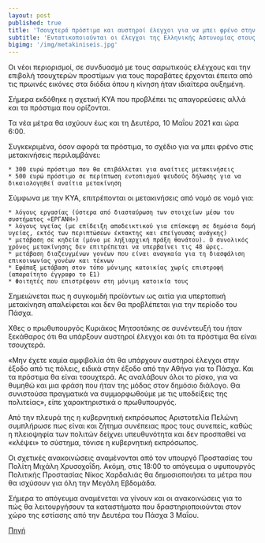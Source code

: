 ```yaml
---
layout: post
published: true
title: 'Τσουχτερά πρόστιμα και αυστηροί έλεγχοι για να μπει φρένο στην πασχαλινή έξοδο '
subtitle: 'Εντατικοποιούνται οι έλεγχοι της Ελληνικής Αστυνομίας στους επίδοξους εκδρομείς του Πάσχα με την κυβέρνηση να αποφασίζει αλλαγές, που θα ισχύουν από σήμερα, προκειμένου να ελεγχθούν οι διαπεριφερειακές μετακινήσεις.'
bigimg: '/img/metakiniseis.jpg'	
---
```


Οι νέοι περιορισμοί, σε συνδυασμό με τους σαρωτικούς ελέγχους και την επιβολή τσουχτερών προστίμων για τους παραβάτες έρχονται έπειτα από τις πρωινές εικόνες στα διόδια όπου η κίνηση ήταν ιδιαίτερα αυξημένη.

Σήμερα εκδόθηκε η σχετική ΚΥΑ που προβλέπει τις απαγορεύσεις αλλά και τα πρόστιμα που ορίζονται. 

Τα νέα μέτρα θα ισχύουν έως και τη Δευτέρα, 10 Μαΐου 2021 και ώρα 6:00.

Συγκεκριμένα, όσον αφορά τα πρόστιμα, το σχέδιο για να μπει φρένο στις μετακινήσεις περιλαμβάνει:

    * 300 ευρώ πρόστιμο που θα επιβάλλεται για αναίτιες μετακινήσεις
    * 500 ευρώ πρόστιμο σε περίπτωση εντοπισμού ψευδούς δήλωσης για να δικαιολογηθεί αναίτια μετακίνηση

Σύμφωνα με την ΚΥΑ, επιτρέπονται οι μετακινήσεις από νομό σε νομό για:

    * λόγους εργασίας (ύστερα από διασταύρωση των στοιχείων μέσω του συστήματος «ΕΡΓΑΝΗ»)
    * λόγους υγείας (με επίδειξη αποδεικτικού για επίσκεψη σε δημόσια δομή υγείας, εκτός των περιπτώσεων έκτακτης και επείγουσας ανάγκης)
    * μετάβαση σε κηδεία (μόνο με ληξιαρχική πράξη θανάτου). Ο συνολικός χρόνος μετακίνησης δεν επιτρέπεται να υπερβαίνει τις 48 ώρες.
    * μετάβαση διαζευγμένων γονέων που είναι αναγκαία για τη διασφάλιση επικοινωνίας γονέων και τέκνων
    * Εφάπαξ μετάβαση στον τόπο μόνιμης κατοικίας χωρίς επιστροφή (απαραίτητο έγγραφο το Ε1)
    * Φοιτητές που επιστρέφουν στη μόνιμη κατοικία τους

Σημειώνεται πως η συγκομιδή προϊόντων ως αιτία για υπερτοπική μετακίνηση απαλείφεται και δεν θα προβλέπεται για την περίοδο του Πάσχα.

Χθες ο πρωθυπουργός Κυριάκος Μητσοτάκης σε συνέντευξή του ήταν ξεκάθαρος ότι θα υπάρξουν αυστηροί έλεγχοι και ότι τα πρόστιμα θα είναι τσουχτερά.

«Μην έχετε καμία αμφιβολία ότι θα υπάρχουν αυστηροί έλεγχοι στην έξοδο από τις πόλεις, ειδικά στην έξοδο από την Αθήνα για το Πάσχα. Και τα πρόστιμα θα είναι τσουχτερά. Ας αναλάβουν όλοι το ρίσκο, για να θυμηθώ και μια φράση που ήταν της μόδας στον δημόσιο διάλογο. Θα συνιστούσα πραγματικά να συμμορφωθούμε με τις υποδείξεις της πολιτείας», είπε χαρακτηριστικά ο πρωθυπουργός.

Από την πλευρά της η κυβερνητική εκπρόσωπος Αριστοτελία Πελώνη συμπλήρωσε πως είναι και ζήτημα συνέπειας προς τους συνεπείς, καθώς η πλειοψηφία των πολιτών δείχνει υπευθυνότητα και δεν προσπαθεί να «κλέψει» το σύστημα, τόνισε η κυβερνητική εκπρόσωπος. 

Οι σχετικές ανακοινώσεις αναμένονται από τον υπουργό Προστασίας του Πολίτη Μιχάλη Χρυσοχοΐδη. Ακόμη, στις 18:00 το απόγευμα ο υφυπουργός Πολιτικής Προστασίας Νίκος Χαρδαλιάς θα δημοσιοποιήσει τα μέτρα που θα ισχύσουν για όλη την Μεγάλη Εβδομάδα. 

Σήμερα το απόγευμα αναμένεται να γίνουν και οι ανακοινώσεις για το πώς θα λειτουργήσουν τα καταστήματα που δραστηριοποιούνται στον χώρο της εστίασης από την Δευτέρα του Πάσχα 3 Μαΐου.




[Πηγή](https://www.liberal.gr/news/tsouchtera-prostima-kai-austiroi-elegchoi-gia-na-mpei-freno-stin-paschalini-exodo/373018)



